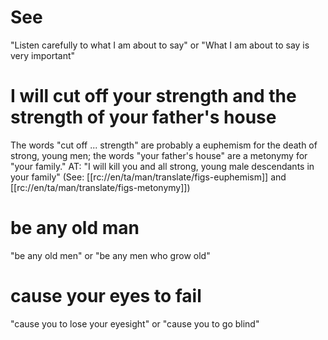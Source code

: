 # See

"Listen carefully to what I am about to say" or "What I am about to say is very important"

# I will cut off your strength and the strength of your father's house

The words "cut off ... strength" are probably a euphemism for the death of strong, young men; the words "your father's house" are a metonymy for "your family." AT: "I will kill you and all strong, young male descendants in your family" (See: [[rc://en/ta/man/translate/figs-euphemism]] and [[rc://en/ta/man/translate/figs-metonymy]])

# be any old man

"be any old men" or "be any men who grow old"

# cause your eyes to fail

"cause you to lose your eyesight" or "cause you to go blind"